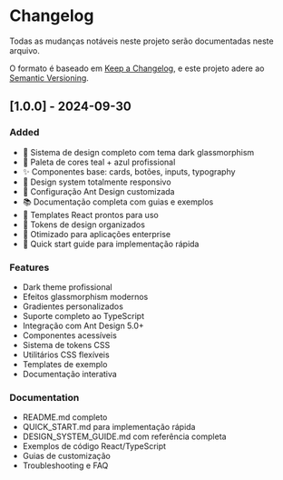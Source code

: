 # Changelog

Todas as mudanças notáveis neste projeto serão documentadas neste arquivo.

O formato é baseado em [Keep a Changelog](https://keepachangelog.com/en/1.0.0/),
e este projeto adere ao [Semantic Versioning](https://semver.org/spec/v2.0.0.html).

## [1.0.0] - 2024-09-30

### Added
- 🎨 Sistema de design completo com tema dark glassmorphism
- 🌙 Paleta de cores teal + azul profissional
- ✨ Componentes base: cards, botões, inputs, typography
- 📱 Design system totalmente responsivo
- 🔧 Configuração Ant Design customizada
- 📚 Documentação completa com guias e exemplos
- 🚀 Templates React prontos para uso
- 🎯 Tokens de design organizados
- 💼 Otimizado para aplicações enterprise
- 📖 Quick start guide para implementação rápida

### Features
- Dark theme profissional
- Efeitos glassmorphism modernos
- Gradientes personalizados
- Suporte completo ao TypeScript
- Integração com Ant Design 5.0+
- Componentes acessíveis
- Sistema de tokens CSS
- Utilitários CSS flexíveis
- Templates de exemplo
- Documentação interativa

### Documentation
- README.md completo
- QUICK_START.md para implementação rápida
- DESIGN_SYSTEM_GUIDE.md com referência completa
- Exemplos de código React/TypeScript
- Guias de customização
- Troubleshooting e FAQ
